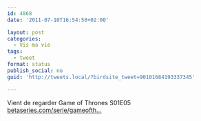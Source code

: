 ```yaml
---
id: 4868
date: '2011-07-10T16:54:50+02:00'

layout: post
categories:
  - Vis ma vie
tags:
  - tweet
format: status
publish_social: no
guid: 'http://tweets.local/?birdsite_tweet=90101684193337345'

---
```


Vient de regarder Game of Thrones S01E05 [betaseries.com/serie/gameofth…](https://www.betaseries.com/serie/gameofthrones)